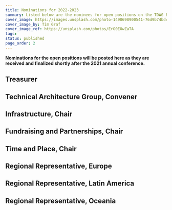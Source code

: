 ```yaml
---
title: Nominations for 2022-2023
summary: Listed below are the nominees for open positions on the TDWG Executive Committee for terms spanning 2022-2023.
cover_image: https://images.unsplash.com/photo-1490698900541-76d9b74bdcac
cover_image_by: Tim Graf
cover_image_ref: https://unsplash.com/photos/ErO0E8wZaTA
tags: 
status: published
page_order: 2
---
```


**Nominations for the open positions will be posted here as they are received and finalized shortly after the 2021 annual conference.**

## Treasurer

## Technical Architecture Group, Convener

## Infrastructure, Chair

## Fundraising and Partnerships, Chair

## Time and Place, Chair

## Regional Representative, Europe

## Regional Representative, Latin America

## Regional Representative, Oceania
